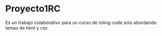 # Proyecto1RC
Es un trabajo colaborativo para un curso de roling code solo abordando temas de html y css 
